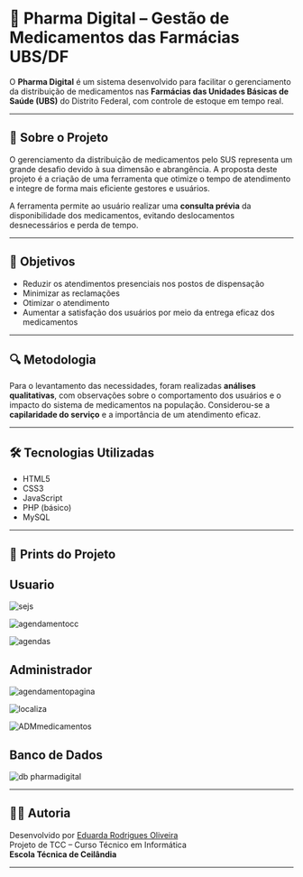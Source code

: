 # 💊 Pharma Digital – Gestão de Medicamentos das Farmácias UBS/DF

O **Pharma Digital** é um sistema desenvolvido para facilitar o gerenciamento da distribuição de medicamentos nas **Farmácias das Unidades Básicas de Saúde (UBS)** do Distrito Federal, com controle de estoque em tempo real.

---

## 📌 Sobre o Projeto

O gerenciamento da distribuição de medicamentos pelo SUS representa um grande desafio devido à sua dimensão e abrangência. A proposta deste projeto é a criação de uma ferramenta que otimize o tempo de atendimento e integre de forma mais eficiente gestores e usuários.

A ferramenta permite ao usuário realizar uma **consulta prévia** da disponibilidade dos medicamentos, evitando deslocamentos desnecessários e perda de tempo.

---

## 🎯 Objetivos

- Reduzir os atendimentos presenciais nos postos de dispensação  
- Minimizar as reclamações  
- Otimizar o atendimento  
- Aumentar a satisfação dos usuários por meio da entrega eficaz dos medicamentos

---

## 🔍 Metodologia

Para o levantamento das necessidades, foram realizadas **análises qualitativas**, com observações sobre o comportamento dos usuários e o impacto do sistema de medicamentos na população. Considerou-se a **capilaridade do serviço** e a importância de um atendimento eficaz.

---

## 🛠️ Tecnologias Utilizadas

- HTML5  
- CSS3  
- JavaScript  
- PHP (básico)  
- MySQL  


---

## 📸 Prints do Projeto
## Usuario
![sejs](https://github.com/user-attachments/assets/32f5fbb2-4795-4fc3-8303-6dc71beb16a9)

![agendamentocc](https://github.com/user-attachments/assets/08fab05c-1b7f-46bd-b199-12e9368cefcd)

![agendas](https://github.com/user-attachments/assets/dc610b5e-09ac-4ebd-9390-2b9550843453)


## Administrador
![agendamentopagina](https://github.com/user-attachments/assets/504db39f-78ed-4eef-8afd-7d436d68accf)

![localiza](https://github.com/user-attachments/assets/30ad0fcf-b2b7-4153-969b-f75108b8ad4a)

![ADMmedicamentos](https://github.com/user-attachments/assets/dcde7f57-1774-46a0-98e5-4f75f87701f6)

## Banco de Dados
![db pharmadigital](https://github.com/user-attachments/assets/15609375-5491-4489-9bda-46c30d8cc806)


---


## 👩‍💻 Autoria

Desenvolvido por [Eduarda Rodrigues Oliveira](https://github.com/Dudinha-nnja)  
Projeto de TCC – Curso Técnico em Informática  
**Escola Técnica de Ceilândia**

---

